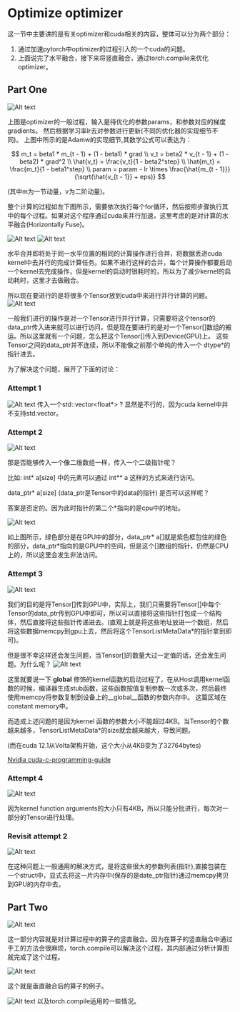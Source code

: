 # Optimize optimizer

这一节中主要讲的是有关optimizer和cuda相关的内容，整体可以分为两个部分：
1. 通过加速pytorch中optimizer的过程引入的一个cuda的问题。
2. 上面说完了水平融合，接下来将竖直融合，通过torch.compile来优化optimizer。


## Part One
![Alt text](asserts/optimizer.png)

上图是optimizer的一般过程，输入是待优化的参数params，和参数对应的梯度gradients。
然后根据学习率lr去对参数进行更新(不同的优化器的实现细节不同)。
上图中所示的是Adamw的实现细节,其数学公式可以表达为：

$$
m_t = beta1 * m_{t - 1} + (1 - beta1) * grad \\
v_t = beta2 * v_{t - 1} + (1 - beta2) * grad^2 \\
\hat{v_t} = \frac{v_t}{1 - beta2^step} \\
\hat{m_t} = \frac{m_t}{1 - beta1^step} \\
param = param - lr \times \frac{\hat{m_{t - 1}}}{\sqrt(\hat{v_{t - 1}} + eps)}
$$

(其中m为一节动量，v为二阶动量)。

整个计算的过程如左下图所示，需要依次执行每个for循环，然后按照步骤执行其中的每个过程。如果对这个程序通过cuda来并行加速，这里考虑的是对计算的水平融合(Horizontally Fuse)。

![Alt text](asserts/parallel_optimizer.png)
![Alt text](asserts/fusion.png)

水平合并即将处于同一水平位置的相同的计算操作进行合并，将数据丢进cuda kernel中去并行的完成计算任务。如果不进行这样的合并，每个计算操作都要启动一个kernel去完成操作，但是kernel的启动时很耗时的，所以为了减少kernel的启动耗时，这里才去做融合。

所以现在要进行的是将很多个Tensor放到cuda中来进行并行计算的问题。
![Alt text](asserts/use_cuda.png)

一般我们进行的操作是对一个Tensor进行并行计算，只需要将这个tensor的data\_ptr传入进来就可以进行访问，但是现在要进行的是对一个Tensor[]数组的搬运。所以这里就有一个问题，怎么把这个Tensor[]传入到Device(GPU)上。
这些Tensor之间的data\_ptr并不连续，所以不能像之前那个单纯的传入一个 dtype*的指针进去。

为了解决这个问题，展开了下面的讨论：

### Attempt 1

![Alt text](asserts/attempt_1.png)
传入一个std::vector<float*> ? 显然是不行的，因为cuda kernel中并不支持std:vector。

### Attempt 2 


![Alt text](asserts/attempt_2_1.png)

那是否能够传入一个像二维数组一样，传入一个二级指针呢？

比如: int* a[size]  中的元素可以通过 int** a 这样的方式来进行访问。 

data_ptr* a[size] (data_ptr是Tensor中的data的指针) 是否可以这样呢？

答案是否定的。因为此时指针的第二个*指向的是cpu中的地址。

![Alt text](asserts/attempt_2_2.png)

如上图所示，绿色部分是在GPU中的部分，data_ptr* a[]就是紫色框包住的绿色的部分，data_ptr*指向的是GPU中的空间，但是这个[]数组的指针，仍然是CPU上的，所以这里会发生非法访问。

### Attempt 3

![Alt text](asserts/attempt_3.png)

我们的目的是将Tensor[]传到GPU中，实际上，我们只需要将Tensor[]中每个Tensor的data_ptr传到GPU中即可，所以可以直接将这些指针打包成一个结构体，然后直接将这些指针传递进去。(直观上就是将这些地址放进一个数组，然后将这些数据memcpy到gpu上去，然后将这个TensorListMetaData*的指针拿到即可)。


但是很不幸这样还会发生问题，当Tensor[]的数量大过一定值的话，还会发生问题。为什么呢？
![Alt text](asserts/attempt_3_2.png)

这里就要说一下 __global__ 修饰的kernel函数的启动过程了，在从Host调用kernel函数的时候，编译器生成stub函数，这些函数按值复制参数一次或多次，然后最终使用memcpy将参数复制到设备上的__global__函数的参数内存中。
这篇区域在constant memory中。

而造成上述问题的是因为kernel 函数的参数大小不能超过4KB。当Tensor的个数越来越多，TensorListMetaData*的size就会越来越大，导致问题。

(而在cuda 12.1从Volta架构开始，这个大小从4KB变为了32764bytes)

[Nvidia cuda-c-programming-guide](https://docs.nvidia.com/cuda/cuda-c-programming-guide/index.html?highlight=kernel%2520argument#global-function-argument-processing)


### Attempt 4

![Alt text](asserts/attempt_4.png)

因为kernel function arguments的大小只有4KB，所以只能分批进行，每次对一部分的Tensor进行处理。


### Revisit attempt 2

![Alt text](asserts/revisit_2.png)

在这种问题上一般通用的解决方式，是将这些很大的参数列表(指针),直接包装在一个struct中，显式去将这一片内存中(保存的是date_ptr指针)通过memcpy拷贝到GPU的内存中去。



## Part Two

![Alt text](asserts/vertically_fused.png)

这一部分内容就是对计算过程中的算子的竖直融合。因为在算子的竖直融合中通过手工的方法会很麻烦，torch.compile可以解决这个过程，其内部通过分析计算图就完成了这个过程。

![Alt text](asserts/compiled_res.png)

这个就是垂直融合后的算子的例子。

![Alt text](asserts/condition.png)
以及torch.compile适用的一些情况。
